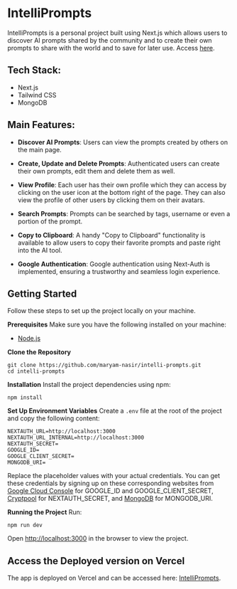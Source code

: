 # IntelliPrompts

IntelliPrompts is a personal project built using Next.js which allows users to discover AI prompts shared by the community and to create their own prompts to share with the world and to save for later use. Access [here](https://intelli-prompts-df4d1r1lh-maryam-nasirs-projects.vercel.app/).


## Tech Stack:
- Next.js
- Tailwind CSS
- MongoDB


## Main Features:

- **Discover AI Prompts**: Users can view the prompts created by others on the main page.

- **Create, Update and Delete Prompts**: Authenticated users can create their own prompts, edit them and delete them as well.

- **View Profile**: Each user has their own profile which they can access by clicking on the user icon at the bottom right of the page. They can also view the profile of other users by clicking them on their avatars.

- **Search Prompts**: Prompts can be searched by tags, username or even a portion of the prompt.

- **Copy to Clipboard**: A handy "Copy to Clipboard" functionality is available to allow users to copy their favorite prompts and paste right into the AI tool.

- **Google Authentication**: Google authentication using Next-Auth is implemented, ensuring a trustworthy and seamless login experience.


## Getting Started

Follow these steps to set up the project locally on your machine.

**Prerequisites**
Make sure you have the following installed on your machine:

- [Node.js](https://nodejs.org/en)

**Clone the Repository**
```
git clone https://github.com/maryam-nasir/intelli-prompts.git
cd intelli-prompts
```

**Installation**
Install the project dependencies using npm:

```
npm install
```

**Set Up Environment Variables**
Create a `.env` file at the root of the project and copy the following content:

```
NEXTAUTH_URL=http://localhost:3000
NEXTAUTH_URL_INTERNAL=http://localhost:3000
NEXTAUTH_SECRET=
GOOGLE_ID=
GOOGLE_CLIENT_SECRET=
MONGODB_URI=
```

Replace the placeholder values with your actual credentials. You can get these credentials by signing up on these corresponding websites from [Google Cloud Console](https://console.cloud.google.com) for GOOGLE_ID and GOOGLE_CLIENT_SECRET, [Cryptpool](https://www.cryptool.org/en/cto/openssl) for NEXTAUTH_SECRET, and [MongoDB](https://www.mongodb.com/) for MONGODB_URI. 

**Running the Project**
Run:
```
npm run dev
```

Open [http://localhost:3000](http://localhost:3000) in the browser to view the project.


## Access the Deployed version on Vercel

The app is deployed on Vercel and can be accessed here: [IntelliPrompts](https://intelli-prompts-df4d1r1lh-maryam-nasirs-projects.vercel.app/).
